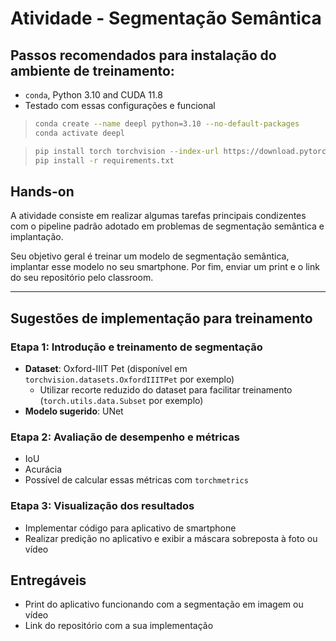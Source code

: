 # Atividade - Segmentação Semântica

## Passos recomendados para instalação do ambiente de treinamento:
* ``conda``, Python 3.10 and CUDA 11.8
* Testado com essas configurações e funcional
  
> ```bash
> conda create --name deepl python=3.10 --no-default-packages
> conda activate deepl
> ```

> ```bash
> pip install torch torchvision --index-url https://download.pytorch.org/whl/cu118
> pip install -r requirements.txt
> ```

## Hands-on
A atividade consiste em realizar algumas tarefas principais condizentes com o pipeline padrão adotado em problemas de segmentação semântica e implantação.

Seu objetivo geral é treinar um modelo de segmentação semântica, implantar esse modelo no seu smartphone. Por fim, enviar um print e o link do seu repositório pelo classroom.


---
## Sugestões de implementação para treinamento

### Etapa 1: Introdução e treinamento de segmentação

* **Dataset**: Oxford-IIIT Pet (disponível em ``torchvision.datasets.OxfordIIITPet`` por exemplo)
  *  Utilizar recorte reduzido do dataset para facilitar treinamento (``torch.utils.data.Subset`` por exemplo)
* **Modelo sugerido**: UNet

### Etapa 2: Avaliação de desempenho e métricas
* IoU
* Acurácia
* Possível de calcular essas métricas com ``torchmetrics``

### Etapa 3: Visualização dos resultados
* Implementar código para aplicativo de smartphone
* Realizar predição no aplicativo e exibir a máscara sobreposta à foto ou vídeo

## Entregáveis
* Print do aplicativo funcionando com a segmentação em imagem ou vídeo
* Link do repositório com a sua implementação

